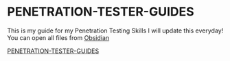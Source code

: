 # PENETRATION-TESTER-GUIDES

This is my guide for my Penetration Testing Skills
I will update this everyday!
You can open all files from [Obsidian](https://github.com/obsidianmd)

[PENETRATION-TESTER-GUIDES](https://github.com/pjobsina/PENETRATION-TESTER-GUIDES.git)


